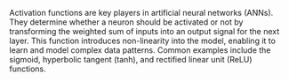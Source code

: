 
Activation functions are key players in artificial neural networks (ANNs). They determine 
whether a neuron should be activated or not by transforming the weighted sum of inputs
into an output signal for the next layer. This 
function introduces non-linearity into the model, enabling it to learn and 
model complex data patterns. Common examples include the sigmoid, hyperbolic 
tangent (tanh), and rectified linear unit (ReLU) functions.
